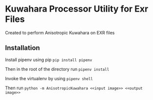# Kuwahara Processor Utility for Exr Files

Created to perform Anisotropic Kuwahara on EXR files

## Installation

Install pipenv using pip
`pip install pipenv`

Then in the root of the directory run
`pipenv install`

Invoke the virtualenv by using
`pipenv shell`

Then run
`python -m AnisotropicKuwahara <<input image>> <<output image>>`
